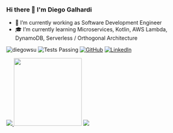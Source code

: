 ### Hi there 👋 I'm Diego Galhardi

- 🔭 I’m currently working as Software Development Engineer
- :mortar_board:  I’m currently learning Microservices, Kotlin, AWS Lambda, DynamoDB, Serverless / Orthogonal Architecture



<p align="left">
	<img src="https://komarev.com/ghpvc/?username=diegowsu&label=Profile%20views&color=0e75b6&style=flat" alt="diegowsu" /> 	  
        <img alt="Tests Passing" src="https://github.com/anuraghazra/github-readme-stats/workflows/Test/badge.svg" />
	<a href="https://github.com/diegowsu"><img src="https://img.shields.io/github/followers/diegowsu.svg?label=GitHub&style=flat-square&logo=github" alt="GitHub"></a>
	<a href="https://www.linkedin.com/in/dgalhardi"><img src="https://img.shields.io/badge/LinkedIn--_.svg?style=flat-square&logo=linkedin" alt="LinkedIn"></a>
    </a>
</p>

<div>
<a href="https://github-readme-stats.vercel.app/api?username=diegowsu&theme=slateorange&show_icons=true&hide=contribs">
  <img  align="justified" src="https://github-readme-stats.vercel.app/api?username=diegowsu&theme=slateorange&show_icons=true&hide=contribs" />
</a>	
<a>
   <img align="justified" height="180em" src="https://github-readme-streak-stats.herokuapp.com/?user=diegowsu&hide_border=true" />
</a>
<a href="https://readme-stats-cfgj2cxdy.vercel.app/api/top-langs/?username=diegowsu&hide=php&theme=tokyonight&langs_count=10&layout=compact">
  <img align="justified" src="https://readme-stats-cfgj2cxdy.vercel.app/api/top-langs/?username=diegowsu&hide=php&theme=tokyonight&langs_count=10&layout=compact" />
</a>

	
</div>

  



<!--
<p><img align="left" src="https://github-readme-stats.vercel.app/api/top-langs?username=diegowsu&show_icons=true&locale=en&layout=compact" alt="diegowsu" /></p>
-->

<!--
**diegowsu/diegowsu** is a ✨ _special_ ✨ repository because its `README.md` (this file) appears on your GitHub profile.

Here are some ideas to get you started:

- 🔭 I’m currently working on ...
- 🌱 I’m currently learning ...
- 👯 I’m looking to collaborate on ...
- 🤔 I’m looking for help with ...
- 💬 Ask me about ...
- 📫 How to reach me: ...
- 😄 Pronouns: ...
- ⚡ Fun fact: ...
-->
